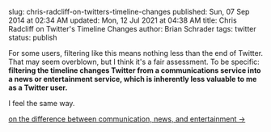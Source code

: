 slug: chris-radcliff-on-twitters-timeline-changes
published: Sun, 07 Sep 2014 at 02:34 AM
updated: Mon, 12 Jul 2021 at 04:38 AM
title: Chris Radcliff on Twitter's Timeline Changes
author: Brian Schrader
tags: twitter
status: publish

<div class='link'>For some users, filtering like this means nothing less than the end of Twitter. That may seem overblown, but I think it's a fair assessment. To be specific: <span style='font-weight:bold;'>filtering the timeline changes Twitter from a communications service into a news or entertainment service, which is inherently less valuable to me as a Twitter user.</span></div>

I feel the same way.

[on the difference between communication, news, and entertainment &#8594;](http://globalspin.com/2014/09/communication-news-entertainment/)
